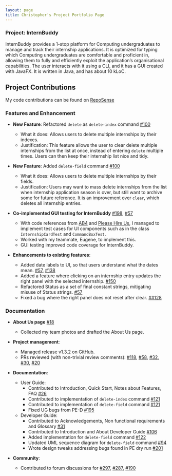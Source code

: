 ```yaml
---
layout: page
title: Christopher's Project Portfolio Page
---
```


### Project: InternBuddy

InternBuddy provides a 1-stop platform for Computing undergraduates to manage and track their internship applications. It is optimized for typing which Computing undergraduates are comfortable and proficient in, allowing them to fully and efficiently exploit the application’s organisational capabilities.
The user interacts with it using a CLI, and it has a GUI created with JavaFX. It is written in Java, and has about 10 kLoC.

## Project Contributions
My code contributions can be found on 
[RepoSense](https://nus-cs2103-ay2223s2.github.io/tp-dashboard/?search=potty10&breakdown=true)


### Features and Enhancement

* **New Feature**: Refactored `delete` as `delete-index` command [#100](https://github.com/AY2223S2-CS2103T-T14-3/tp/pull/100)
  * What it does: Allows users to delete multiple internships by their indexes.
  * Justification: This feature allows the user to clear delete multiple internships from the list at once, instead of entering `delete` multiple times. Users can then
  keep their internship list nice and tidy.
* **New Feature**: Added `delete-field` command [#100](https://github.com/AY2223S2-CS2103T-T14-3/tp/pull/100)
  * What it does: Allows users to delete multiple internships by their fields.
  * Justification: Users may want to mass delete internships from the list when internship application season is over, but still want to archive some for future reference. It is an improvement over `clear`, which deletes all internship entries.

* **Co-implemented GUI testing for InternBuddy**
  [\#198](https://github.com/AY2223S2-CS2103T-T14-3/tp/pull/198),
  [\#57](https://github.com/AY2223S2-CS2103T-T14-3/tp/pull/57)
  * With code references from [AB4](https://github.com/se-edu/addressbook-level4)
    and [Please Hire Us](https://github.com/AY2223S1-CS2103T-W17-4/tp), I managed to implement
    test cases for UI components such as in the class `InternshipCardTest` and `CommandBoxTest`.
  * Worked with my teammate, Eugene, to implement this.
  * GUI testing improved code coverage for InternBuddy.

* **Enhancements to existing features**:
  * Added date labels to UI, so that users understand what the dates mean. [\#57](https://github.com/AY2223S2-CS2103T-T14-3/tp/pull/57), [\#138](https://github.com/AY2223S2-CS2103T-T14-3/tp/pull/138)
  * Added a feature where clicking on an internship entry updates the right panel with the selected internship. [\#150](https://github.com/AY2223S2-CS2103T-T14-3/tp/pull/150)
  * Refactored Status as a set of final constant strings, mitigating misuse of Status strings.  [\#57](https://github.com/AY2223S2-CS2103T-T14-3/tp/pull/57)
  * Fixed a bug where the right panel does not reset after clear. [\##128](https://github.com/AY2223S2-CS2103T-T14-3/tp/pull/128)

### Documentation

* **About Us page**
  [\#18](https://github.com/AY2223S2-CS2103T-T14-3/tp/pull/18)
  * Collected my team photos and drafted the About Us page.

* **Project management**:
  * Managed release v1.3.2 on GitHub.
  * PRs reviewed (with non-trivial review comments): 
  [\#118](https://github.com/AY2223S2-CS2103T-T14-3/tp/pull/118),
  [\#58](https://github.com/AY2223S2-CS2103T-T14-3/tp/pull/58), 
  [\#32](https://github.com/AY2223S2-CS2103T-T14-3/tp/pull/32), 
  [\#30](https://github.com/AY2223S2-CS2103T-T14-3/tp/pull/30), 
  [\#20](https://github.com/AY2223S2-CS2103T-T14-3/tp/pull/20)

* **Documentation**:
  * User Guide:
    * Contributed to Introduction, Quick Start, Notes about Features, FAQ [\#26](https://github.com/AY2223S2-CS2103T-T14-3/tp/pull/26)
    * Contributed to implementation of `delete-index` command [\#121](https://github.com/AY2223S2-CS2103T-T14-3/tp/pull/121)
    * Contributed to implementation of `delete-field` command [\#121](https://github.com/AY2223S2-CS2103T-T14-3/tp/pull/121)
    * Fixed UG bugs from PE-D [#195](https://github.com/AY2223S2-CS2103T-T14-3/tp/pull/195)
  * Developer Guide:
    * Contributed to Acknowledgements, Non functional requirements and Glossary [\#31](https://github.com/AY2223S2-CS2103T-T14-3/tp/pull/31)
    * Contributed to Introduction and About Developer Guide [\#106](https://github.com/AY2223S2-CS2103T-T14-3/tp/pull/106)
    * Added implementation for `delete-field` command [#122](https://github.com/AY2223S2-CS2103T-T14-3/tp/pull/122)
    * Updated UML sequence diagram for `delete-field` command [#94](https://github.com/AY2223S2-CS2103T-T14-3/tp/pull/94)
    * Wrote design tweaks addressing bugs found in PE dry run [#201](https://github.com/AY2223S2-CS2103T-T14-3/tp/pull/201)
    
* **Community**:
  * Contributed to forum discussions for 
  [\#297](https://github.com/nus-cs2103-AY2223S2/forum/issues/297), 
  [\#287](https://github.com/nus-cs2103-AY2223S2/forum/issues/287), 
  [\#190](https://github.com/nus-cs2103-AY2223S2/forum/issues/190)


